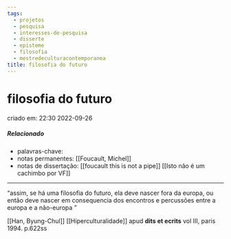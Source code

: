 ```yaml
---
tags:
  - projetos
  - pesquisa
  - interesses-de-pesquisa
  - disserte
  - episteme
  - filosofia
  - mestredeculturacontemporanea
title: filosofia do futuro
---
```

# filosofia do futuro
criado em: 22:30 2022-09-26

##### Relacionado
- palavras-chave: 
- notas permanentes: [[Foucault, Michel]]
- notas de dissertação: [[foucault this is not a pipe]] [[Isto não é um cachimbo por VF]]
---
“assim, se há uma filosofia do futuro, ela deve nascer fora da europa, ou então deve nascer em consequencia dos encontros e percussões entre a europa e a não-europa ”

[[Han, Byung-Chul]] [[Hiperculturalidade]] apud **dits et ecrits** vol III, paris 1994. p.622ss
